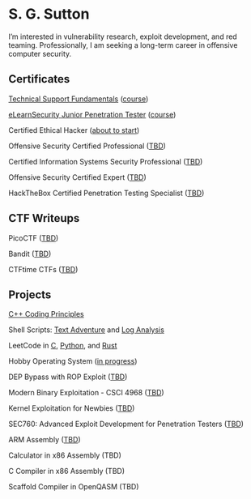 <h1>S. G. Sutton</h1>
I’m interested in vulnerability research, exploit development, and red teaming. Professionally, I am seeking a long-term career in offensive computer security.
<h2>Certificates</h2>

[Technical Support Fundamentals](https://www.coursera.org/account/accomplishments/certificate/JPGQ3YYJJAWB) ([course](https://www.coursera.org/learn/technical-support-fundamentals))

[eLearnSecurity Junior Penetration Tester](https://certs.ine.com/3f7da421-6aa8-4def-a840-96057bbbaba4) ([course](https://ine.com/learning/certifications/internal/elearnsecurity-junior-penetration-tester-cert))

Certified Ethical Hacker ([about to start](https://www.eccouncil.org/train-certify/certified-ethical-hacker-ceh-v13-north-america/))

Offensive Security Certified Professional ([TBD](https://www.offsec.com/courses/pen-200/))

Certified Information Systems Security Professional ([TBD](https://www.isc2.org/certifications/cissp))

Offensive Security Certified Expert ([TBD](https://www.offsec.com/certificates/osce3/))

HackTheBox Certified Penetration Testing Specialist ([TBD](https://academy.hackthebox.com/preview/certifications/htb-certified-penetration-testing-specialist/certification-steps))

<h2>CTF Writeups</h2>

PicoCTF ([TBD](https://picoctf.org/))

Bandit ([TBD](https://overthewire.org/wargames/bandit/))

CTFtime CTFs ([TBD](https://ctftime.org/ctfs))
<h2>Projects</h2>

[C++ Coding Principles](https://github.com/s-sutton/2020_PROJECTS)

Shell Scripts: [Text Adventure](https://github.com/s-sutton/Bash-Text-Adventure) and [Log Analysis](https://github.com/s-sutton/first_shell_script)

LeetCode in [C](https://github.com/s-sutton/LeetCode_C), [Python](https://github.com/s-sutton/LeetCode_Python), and [Rust](https://github.com/s-sutton/LeetCode_Rust)

Hobby Operating System ([in progress](https://github.com/s-sutton/sgs_os/tree/main))

DEP Bypass with ROP Exploit ([TBD](https://www.corelan.be/index.php/2010/06/16/exploit-writing-tutorial-part-10-chaining-dep-with-rop-the-rubikstm-cube/))

Modern Binary Exploitation - CSCI 4968 ([TBD](https://web.archive.org/web/20210710080726/http://security.cs.rpi.edu/courses/binexp-spring2015/))

Kernel Exploitation for Newbies ([TBD](https://hackmag.com/coding/linux-kernel-exploitation/))

SEC760: Advanced Exploit Development for Penetration Testers ([TBD](https://www.sans.org/cyber-security-courses/advanced-exploit-development-penetration-testers/))

ARM Assembly ([TBD](https://azeria-labs.com/writing-arm-assembly-part-1/))

Calculator in x86 Assembly (TBD)

C Compiler in x86 Assembly (TBD)

Scaffold Compiler in OpenQASM (TBD)

